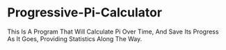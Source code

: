 # Progressive-Pi-Calculator
This Is A Program That Will Calculate Pi Over Time, And Save Its Progress As It Goes, Providing Statistics Along The Way.
